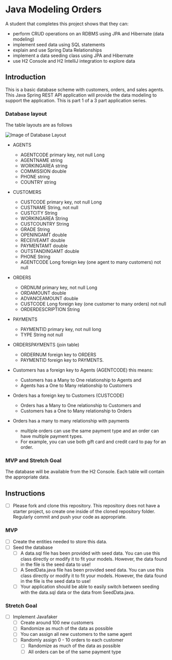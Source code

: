 # Java Modeling Orders

A student that completes this project shows that they can:

* perform CRUD operations on an RDBMS using JPA and Hibernate (data modeling)
* implement seed data using SQL statements
* explain and use Spring Data Relationships
* implement a data seeding class using JPA and Hibernate
* use H2 Console and H2 IntelliJ integration to explore data

## Introduction

This is a basic database scheme with customers, orders, and sales agents. This Java Spring REST API application will
provide the data modeling to support the application. This is part 1 of a 3 part application series.

### Database layout

The table layouts are as follows

![Image of Database Layout](java-orders-db.png)

* AGENTS
    * AGENTCODE primary key, not null Long
    * AGENTNAME string
    * WORKINGAREA string
    * COMMISSION double
    * PHONE string
    * COUNTRY string

* CUSTOMERS
    * CUSTCODE primary key, not null Long
    * CUSTNAME String, not null
    * CUSTCITY String
    * WORKINGAREA String
    * CUSTCOUNTRY String
    * GRADE String
    * OPENINGAMT double
    * RECEIVEAMT double
    * PAYMENTAMT double
    * OUTSTANDINGAMT double
    * PHONE String
    * AGENTCODE Long foreign key (one agent to many customers) not null

* ORDERS
    * ORDNUM primary key, not null Long
    * ORDAMOUNT double
    * ADVANCEAMOUNT double
    * CUSTCODE Long foreign key (one customer to many orders) not null
    * ORDERDESCRIPTION String

* PAYMENTS
    * PAYMENTID primary key, not null long
    * TYPE String not null

* ORDERSPAYMENTS (join table)
    * ORDERNUM foreign key to ORDERS
    * PAYMENTID foreign key to PAYMENTS.

* Customers has a foreign key to Agents (AGENTCODE) this means:
    * Customers has a Many to One relationship to Agents and
    * Agents has a One to Many relationship to Customers

* Orders has a foreign key to Customers (CUSTCODE)
    * Orders has a Many to One relationship to Customers and
    * Customers has a One to Many relationship to Orders

* Orders has a many to many relationship with payments
    * multiple orders can use the same payment type and an order can have multiple payment types.
    * For example, you can use both gift card and credit card to pay for an order.

### MVP and Stretch Goal

The database will be available from the H2 Console. Each table will contain the appropriate data.

## Instructions

* [ ] Please fork and clone this repository. This repository does not have a starter project, so create one inside of
  the cloned repository folder. Regularly commit and push your code as appropriate.

### MVP

* [ ] Create the entities needed to store this data.
* [ ] Seed the database
    * [ ] A data.sql file has been provided with seed data. You can use this class directly or modify it to fit your
      models. However, the data found in the file is the seed data to use!
    * [ ] A SeedData.java file has been provided seed data. You can use this class directly or modify it to fit your
      models. However, the data found in the file is the seed data to use!
    * [ ] Your application should be able to easily switch between seeding with the data.sql data or the data from
      SeedData.java.

### Stretch Goal

* [ ] Implement Javafaker
    * [ ] Create around 100 new customers
    * [ ] Randomize as much of the data as possible
    * [ ] You can assign all new customers to the same agent
    * [ ] Randomly assign 0 - 10 orders to each customer
        * [ ] Randomize as much of the data as possible
        * [ ] All orders can be of the same payment type